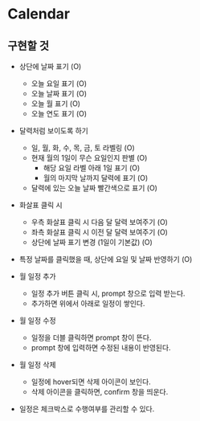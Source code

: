 # Calendar

## 구현할 것

- 상단에 날짜 표기 (O)

  - 오늘 요일 표기 (O)
  - 오늘 날짜 표기 (O)
  - 오늘 월 표기 (O)
  - 오늘 연도 표기 (O)

- 달력처럼 보이도록 하기

  - 일, 월, 화, 수, 목, 금, 토 라벨링 (O)
  - 현재 월의 1일이 무슨 요일인지 판별 (O)
    - 해당 요일 라벨 아래 1일 표기 (O)
    - 월의 마지막 날까지 달력에 표기 (O)
  - 달력에 있는 오늘 날짜 빨간색으로 표기 (O)

- 화살표 클릭 시

  - 우측 화살표 클릭 시 다음 달 달력 보여주기 (O)
  - 좌측 화살표 클릭 시 이전 달 달력 보여주기 (O)
  - 상단에 날짜 표기 변경 (1일이 기본값) (O)

- 특정 날짜를 클릭했을 때, 상단에 요일 및 날짜 반영하기 (O)

- 월 일정 추가

  - 일정 추가 버튼 클릭 시, prompt 창으로 입력 받는다.
  - 추가하면 위에서 아래로 일정이 쌓인다.

- 월 일정 수정

  - 일정을 더블 클릭하면 prompt 창이 뜬다.
  - prompt 창에 입력하면 수정된 내용이 반영된다.

- 월 일정 삭제

  - 일정에 hover되면 삭제 아이콘이 보인다.
  - 삭제 아이콘을 클릭하면, confirm 창을 띄운다.

- 일정은 체크박스로 수행여부를 관리할 수 있다.
